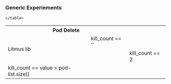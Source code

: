### Generic Experiements

<table> 
    <tr> <th colspan=2>   Pod Delete  </th> </tr>
      <tr > <td rowspan=3> Litmus lib </tr> 
        <td> kill_count == '' </td>
    </tr>
    <tr> <td>
         <td> kill_count == 2 </td>
    </tr>
    <tr>
         <td> kill_count == value > pod-list.size() </td>
    </tr> 
        
    </table>
    
        
    
    
